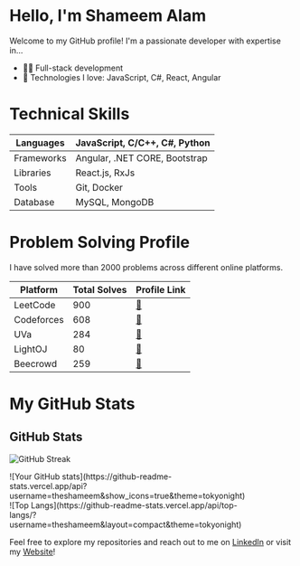# Hello, I'm Shameem Alam

Welcome to my GitHub profile! I'm a passionate developer with expertise in...

- 👨‍💻 Full-stack development
- 🚀 Technologies I love: JavaScript, C#, React, Angular

# Technical Skills
| Languages         | JavaScript, C/C++, C#, Python    |
|-------------------|--------------------------|
| Frameworks        | Angular, .NET CORE, Bootstrap       |
| Libraries         | React.js, RxJs                 |
| Tools             | Git, Docker              |
| Database          | MySQL, MongoDB           |

# Problem Solving Profile

I have solved more than 2000 problems across different online platforms.

| Platform          | Total Solves | Profile Link                                      |
|-------------------|--------------|---------------------------------------------------|
| LeetCode          | 900          | [&#x1F517;](https://leetcode.com/theshameem/)   |
| Codeforces        | 608          | [&#x1F517;](https://codeforces.com/profile/theshameem)   |
| UVa               | 284          | [&#x1F517;](https://uhunt.onlinejudge.org/id/905254)   |
| LightOJ           | 80           | [&#x1F517;](https://lightoj.com/user/theshameem)   |
| Beecrowd          | 259          | [&#x1F517;](https://www.beecrowd.com.br/judge/en/profile/167329?origem=1)   |


# My GitHub Stats
## GitHub Stats

<!-- First Row: Streak Section -->
![GitHub Streak](https://github-readme-streak-stats.herokuapp.com/?user=theshameem&theme=dark)

<!-- Second Row: GitHub Stats and Top Languages Sections -->
<div style="display: flex; flex-wrap: wrap; justify-content: space-between;">
  <div style="flex: 0 0 48%;">
    ![Your GitHub stats](https://github-readme-stats.vercel.app/api?username=theshameem&show_icons=true&theme=tokyonight)
  </div>
  <div style="flex: 0 0 48%;">
    ![Top Langs](https://github-readme-stats.vercel.app/api/top-langs/?username=theshameem&layout=compact&theme=tokyonight)
  </div>
</div>



Feel free to explore my repositories and reach out to me on [LinkedIn](https://www.linkedin.com/in/shameem-alam/) or visit my [Website](https://www.shameemalam.com/)!
